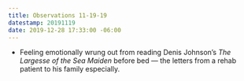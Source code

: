 ```yaml
---
title: Observations 11-19-19
datestamp: 20191119
date: 2019-12-28 17:33:00 -06:00
---
```


- Feeling emotionally wrung out from reading Denis Johnson’s *The Largesse of the Sea Maiden* before bed — the letters from a rehab patient to his family especially.

